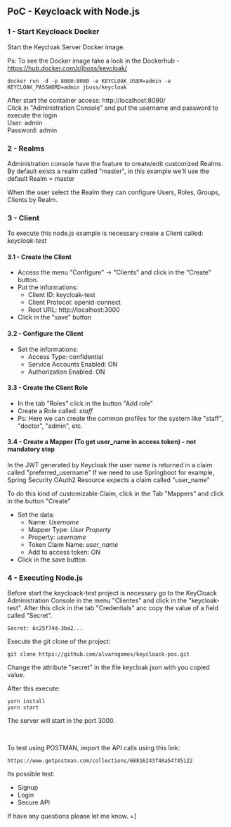 ## PoC - Keycloack with Node.js

### 1 - Start Keycloack Docker

Start the Keycloak Server Docker image.

Ps: To see the Docker image take a look in the Dockerhub - 
https://hub.docker.com/r/jboss/keycloak/
 
```$xslt
docker run -d -p 8080:8080 -e KEYCLOAK_USER=admin -e KEYCLOAK_PASSWORD=admin jboss/keycloak
```

After start the container access: http://localhost:8080/ <br/>
Click in "Administration Console" and put the username and password to execute the login <br/>
User: admin <br/>
Password: admin

### 2 - Realms

Administration console have the feature to create/edit customized Realms. By default exists a realm called "master",
in this example we'll use the default Realm = master 

When the user select the Realm they can configure Users, Roles, Groups, Clients by Realm.


### 3 - Client
To execute this node.js example is necessary create a Client called: *keycloak-test*

#### 3.1 - Create the Client
 - Access the menu "Configure" -> "Clients" and click in the "Create" button.
 - Put the informations: 
    - Client ID: keycloak-test
    - Client Protocol: openid-connect
    - Root URL: http://localhost:3000
 - Click in the "save" button
 
#### 3.2 - Configure the Client
 - Set the informations:
    - Access Type: confidential
    - Service Accounts Enabled: ON
    - Authorization Enabled: ON 

#### 3.3 - Create the Client Role
 - In the tab "Roles" click in the button "Add role"
 - Create a Role called: *staff*
 - Ps: Here we can create the common profiles for the system like "staff", "doctor", "admin", etc.
  
#### 3.4 - Create a Mapper (To get user_name in access token) - not mandatory step
In the JWT generated by Keycloak the user name is returned in a claim called "preferred_username" 
If we need to use Springboot for example, Spring Security OAuth2 Resource expects a claim called "user_name"

To do this kind of customizable Claim, click in the Tab "Mappers" and click in the button "Create"


- Set the data:
    - Name: *Username*
    - Mapper Type: *User Property*
    - Property: *username*
    - Token Claim Name: *user_name*
    - Add to access token: *ON*
- Click in the save button

### 4 - Executing Node.js

Before start the keycloack-test project is necessary go to the KeyCloack Administration Console in the menu
"Clientes" and click in the "keycloak-test". After this click in the tab "Credentials" anc copy the value of a field called
"Secret".
<br/>
```$xslt
Secret: 6c25f74d-3ba2...
```

Execute the git clone of the project:
```$xslt
git clone https://github.com/alvarogomes/keycloack-poc.git
```

Change the attribute "secret" in the file keycloak.json with you copied value.

After this execute: 

```$xslt
yarn install
yarn start
```

The server will start in the port 3000.

<br/>

To test using POSTMAN, import the API calls using this link:
```$xslt
https://www.getpostman.com/collections/68816243f46a54745122
```

Its possible test:
- Signup
- Login
- Secure API

If have any questions please let me know. =]

